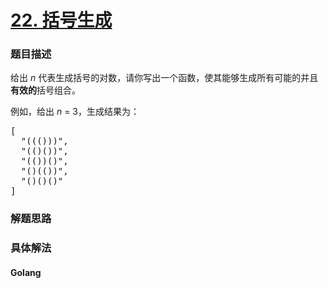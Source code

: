 # [22. 括号生成](https://leetcode-cn.com/problems/generate-parentheses)

### 题目描述
<!-- 这里写题目描述 -->
<p>给出&nbsp;<em>n</em>&nbsp;代表生成括号的对数，请你写出一个函数，使其能够生成所有可能的并且<strong>有效的</strong>括号组合。</p>

<p>例如，给出&nbsp;<em>n </em>=<em> </em>3，生成结果为：</p>

<pre>[
  &quot;((()))&quot;,
  &quot;(()())&quot;,
  &quot;(())()&quot;,
  &quot;()(())&quot;,
  &quot;()()()&quot;
]
</pre>



### 解题思路


### 具体解法

<!-- tabs:start -->

#### **Golang**
```go

```

<!-- tabs:end -->


